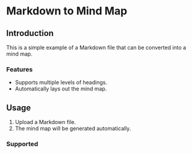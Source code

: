 # Markdown to Mind Map

## Introduction
This is a simple example of a Markdown file that can be converted into a mind map.

### Features
- Supports multiple levels of headings.
- Automatically lays out the mind map.

## Usage
1. Upload a Markdown file.
2. The mind map will be generated automatically.

### Supported